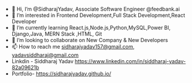 - 👋 Hi, I’m @SidharajYadav, Associate Software Engineer @feedbank.ai
- 👀 I’m interested in Frontend Development,Full Stack Development,React Developer    
- 🌱 I’m currently learning React.js,Node.js,Python,MySQL,Power BI, Django,Java, MERN Stack ,HTML, Git 
- 💞️ I’m looking to collaborate on New Company & New Developers  
- 📫 How to reach me sidharajyadav157@gmail.com, yadavsiddharaj@gmail.com   
- Linkdin - Siddharaj Yadav  https://www.linkedin.com/in/siddharaj-yadav-82a09621b    
- Portfolio- https://sidharajyadav.github.io/  
<!---
SidharajYadav/SidharajYadav is a ✨ special ✨ repository because its `README.md` (this file) appears on your GitHub profile.
You can click the Preview link to take a look at your changes..
---> 

 
